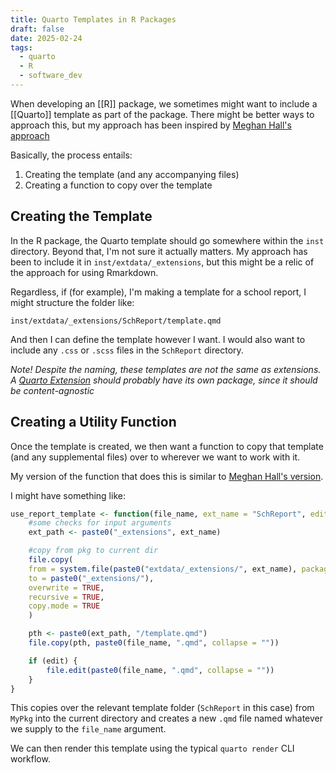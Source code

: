 ```yaml
---
title: Quarto Templates in R Packages
draft: false
date: 2025-02-24
tags:
  - quarto
  - R
  - software_dev
---
```

When developing an [[R]] package, we sometimes might want to include a [[Quarto]] template as part of the package. There might be better ways to approach this, but my approach has been inspired by [Meghan Hall's approach](https://meghan.rbind.io/blog/2024-08-14-quarto-templates/)

Basically, the process entails:
1. Creating the template (and any accompanying files)
2. Creating a function to copy over the template

## Creating the Template

In the R package, the Quarto template should go somewhere within the `inst` directory. Beyond that, I'm not sure it actually matters. My approach has been to include it in `inst/extdata/_extensions`, but this might be a relic of the approach for using Rmarkdown.

Regardless, if (for example), I'm making a template for a school report, I might structure the folder like:

`inst/extdata/_extensions/SchReport/template.qmd`

And then I can define the template however I want. I would also want to include any `.css` or `.scss` files in the `SchReport` directory.

*Note! Despite the naming, these templates are not the same as extensions. A [Quarto Extension](https://quarto.org/docs/extensions/) should probably have its own package, since it should be content-agnostic*

## Creating a Utility Function

Once the template is created, we then want a function to copy that template (and any supplemental files) over to wherever we want to work with it.

My version of the function that does this is similar to [Meghan Hall's version](https://meghan.rbind.io/blog/2024-08-14-quarto-templates/#how-do-i-share-this).

I might have something like:

```r
use_report_template <- function(file_name, ext_name = "SchReport", edit = FALSE) {
	#some checks for input arguments
	ext_path <- paste0("_extensions", ext_name)	

	#copy from pkg to current dir
	file.copy(
	from = system.file(paste0("extdata/_extensions/", ext_name), package = "MyPkg"), #note that this should be the pkg name
    to = paste0("_extensions/"),
    overwrite = TRUE,
    recursive = TRUE,
    copy.mode = TRUE
	)

	pth <- paste0(ext_path, "/template.qmd")
	file.copy(pth, paste0(file_name, ".qmd", collapse = ""))

	if (edit) {
		file.edit(paste0(file_name, ".qmd", collapse = ""))	
	}
}
```

This copies over the relevant template folder (`SchReport` in this case) from `MyPkg` into the current directory and creates a new `.qmd` file named whatever we supply to the `file_name` argument.

We can then render this template using the typical `quarto render` CLI workflow.
